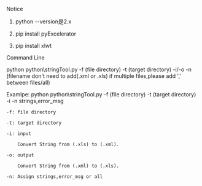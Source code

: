 Notice
1. python --version是2.x



2. pip install pyExcelerator



3. pip install xlwt



Command Line

python python\stringTool.py -f (file directory) -t (target directory) -i/-o -n (filename don't need to add(.xml or .xls) if multiple files,please add ',' between files/all)

Examlpe:
python python\stringTool.py -f (file directory) -t (target directory) -i -n strings,error_msg

	-f:	file directory
	
	-t:	target directory
	
	-i: input
	
		Convert String from (.xls) to (.xml).
		
	-o: output
	
		Convert String from (.xml) to (.xls).
		
	-n: Assign strings,error_msg or all
	


